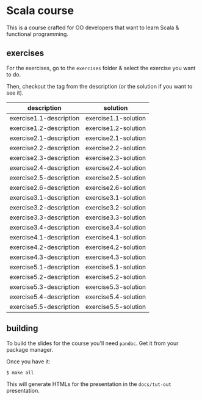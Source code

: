 # Scala course

This is a course crafted for OO developers that want to learn Scala &
functional programming.

## exercises

For the exercises, go to the `exercises` folder & select the exercise
you want to do.

Then, checkout the tag from the description (or the solution if you
want to see it).

| description             | solution             |
|-------------------------|----------------------|
| exercise1.1-description | exercise1.1-solution |
| exercise1.2-description | exercise1.2-solution |
| exercise2.1-description | exercise2.1-solution |
| exercise2.2-description | exercise2.2-solution |
| exercise2.3-description | exercise2.3-solution |
| exercise2.4-description | exercise2.4-solution |
| exercise2.5-description | exercise2.5-solution |
| exercise2.6-description | exercise2.6-solution |
| exercise3.1-description | exercise3.1-solution |
| exercise3.2-description | exercise3.2-solution |
| exercise3.3-description | exercise3.3-solution |
| exercise3.4-description | exercise3.4-solution |
| exercise4.1-description | exercise4.1-solution |
| exercise4.2-description | exercise4.2-solution |
| exercise4.3-description | exercise4.3-solution |
| exercise5.1-description | exercise5.1-solution |
| exercise5.2-description | exercise5.2-solution |
| exercise5.3-description | exercise5.3-solution |
| exercise5.4-description | exercise5.4-solution |
| exercise5.5-description | exercise5.5-solution |

## building

To build the slides for the course you'll need `pandoc`. Get it from
your package manager.

Once you have it:

```sh
$ make all
```

This will generate HTMLs for the presentation in the `docs/tut-out`
presentation.

